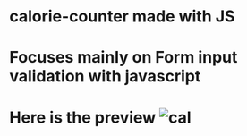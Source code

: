 # calorie-counter made with JS
# Focuses mainly on Form input validation with javascript
# Here is the preview ![cal](https://github.com/salvator-del/calorie-counter/assets/65698466/4f76eb60-621d-4b81-8739-3ac0b6bc1143)
